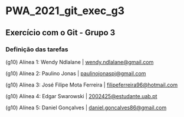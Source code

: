 # PWA_2021_git_exec_g3

## Exercício com o Git - Grupo 3

### Definição das tarefas

(g10) Alínea 1: Wendy Ndlalane | wendy.ndlalane@gmail.com

(g10) Alínea 2: Paulino Jonas | paulinojonaspj@gmail.com

(g10) Alínea 3: José Filipe Mota Ferreira | filipeferreira96@hotmail.com

(g10) Alínea 4: Edgar Swarowski | 2002425@estudante.uab.pt

(g10) Alínea 5: Daniel Gonçalves | daniel.goncalves86@gmail.com
